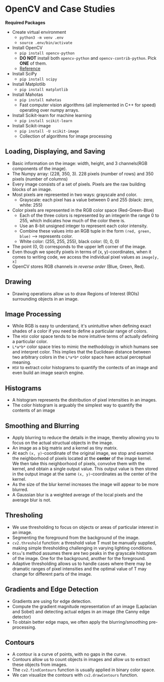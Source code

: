 # OpenCV and Case Studies

**Required Packages**
- Create virtual environment
    - `python3 -m venv .env`
    - `source .env/bin/activate`
- Install OpenCV
    - `pip install opencv-python`
    - __DO NOT__ install both `opencv-python` and `opencv-contrib-python`. Pick __ONE__ of them.
    - [Reference](https://www.pyimagesearch.com/2018/09/19/pip-install-opencv/)
- Install SciPy
    - `pip install scipy`
- Install Matplotlib
    - `pip install matplotlib`
- Install Mahotas
    - `pip install mahotas`
    - Fast computer vision algorithms (all implemented in C++ for speed) operating over numpy arrays.
- Install Scikit-learn for machine learning
    - `pip install scikit-learn`
- Install Scikit-image
    - `pip install -U scikit-image`
    - Collection of algorithms for image processing

## Loading, Displaying, and Saving
- Basic information on the image: width, height, and 3 channels(RGB components of the image).
- The Numpy array: (228, 350, 3). 228 pixels (number of rows) and 350 pixels (number of columns)
- Every image consists of a set of pixels. Pixels are the raw building blocks of an image.
- Most pixels are represented in two ways: grayscale and color.
    - Grayscale: each pixel has a value between 0 and 255 (black: zero, white: 255)
- Color pixels are represented in the RGB color space (Red-Green-Blue)
    - Each of the three colors is represented by an integerin the range 0 to 255, which indicates how much of the color there is.
    - Use an 8-bit unsigned integer to represent each color intensity.
    - Combine these values into an RGB tuple in the form `(red, green, blue)` --> represents color.
    - White color: (255, 255, 255), black color: (0, 0, 0)
- The point (0, 0) corresponds to the upper left corner of the image.
- Even though we specify pixels in terms of (x, y)-coordinates, when it comes to writing code, we access the individual pixel values as `image[y, x]`
- OpenCV stores RGB channels in _reverse order_ (Blue, Green, Red).

## Drawing
- Drawing operations allow us to draw Regions of Interest (ROIs) surrounding objects in an image.

## Image Processing
- While RGB is easy to understand, it's unintuitive when defining exact shades of a color if you need to define a particular range of colors.
- The `HSV` color space tends to be more intuitive terms of actually defining a particular color.
- `L*a*b*` color space tries to mimic the methodology in which humans see and interpret color. This implies that the Euclidean distance between two arbitrary colors in the `L*a*b*` color space have actual perceptual meaning.
- `HSV` to extract color histograms to quantify the contects of an image and even build an image search engine.

## Histograms
- A histogram represents the distribution of pixel intensities in an images.
- The color histogram is arguably the simplest way to quantify the contents of an image

## Smoothing and Blurring
- Apply blurring to reduce the details in the image, thereby allowing you to focus on the actual structual objects in the image.
- An image as a big matrix and a kernel as tiny matrix.
- At each `(x, y)`-coordinate of the original image, we stop and examine the neighborhood of pixels located at the __center__ of the image kernel. We then take this neighborhood of pixels, convolve them with the kernel, and obtain a single output value. This output value is then stored in the output image at the same `(x, y)`-coordinates as the center of the kernel.
- As the size of the blur kernel increases the image will appear to be more blurred.
- A Gaussian blur is a weighted average of the local pixels and the average blur is not.

## Thresholing
- We use thresholding to focus on objects or areas of particular interest in an image.
- Segmenting the foreground from the background of the image.
- `cv2.threshold` function: a threshold value T must be manually supplied, making simple thresholding challenging in varying lighting conditions.
- `Otsu`'s method assumes there are two peaks in the grayscale histogram of the image. One for the background, another for the foreground.
- Adaptive thresholding allows us to handle cases where there may be dramatic ranges of pixel intensities and the optimal value of T may change for different parts of the image.

## Gradients and Edge Detection
- Gradients are using for edge detection.
- Compute the gradient magnitude representation of an image (Laplacian and Sobel) and detecting actual edges in an image (the Canny edge detector)
- To obtain better edge maps, we often apply the blurring/smoothing pre-processing.

## Contours
- A contour is a curve of points, with no gaps in the curve.
- Contours allow us to count objects in images and allow us to extract these objects from images.
- The `cv2.findContours` function is usually applied in binary color space.
- We can visualize the contours with `cv2.drawContours` function.